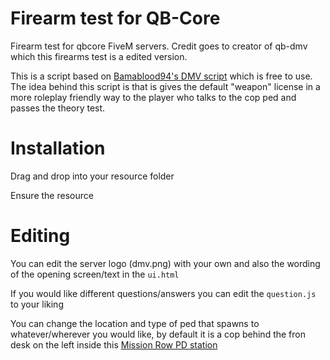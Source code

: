 # Firearm test for QB-Core
Firearm test for qbcore FiveM servers. Credit goes to creator of qb-dmv which this firearms test is a edited version.


This is a script based on [Bamablood94's DMV script](https://github.com/bamablood94/qb-dmv)  which is free to use. The idea behind this script is that is gives the default "weapon" license in a more roleplay friendly way to the player who talks to the cop ped and passes the theory test.

# Installation

Drag and drop into your resource folder

Ensure the resource


# Editing

You can edit the server logo (dmv.png) with your own and also the wording of the opening screen/text in the ```ui.html```


If you would like different questions/answers you can edit the ```question.js ``` to your liking

You can change the location and type of ped that spawns to whatever/wherever you would like, by default it is a cop behind the fron desk on the left inside this [Mission Row PD station](https://www.gta5-mods.com/maps/community-mission-row-pd)